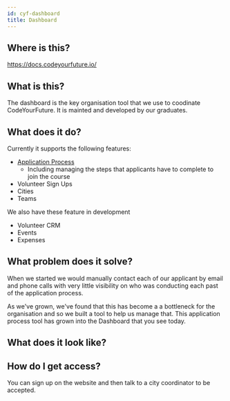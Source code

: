 ```yaml
---
id: cyf-dashboard
title: Dashboard
---
```


## Where is this?

https://docs.codeyourfuture.io/

## What is this?

The dashboard is the key organisation tool that we use to coodinate CodeYourFuture. It is mainted and developed by our graduates.

## What does it do?

Currently it supports the following features:

- [Application Process](volunteers/application-process.md)
  - Including managing the steps that applicants have to complete to join the course
- Volunteer Sign Ups
- Cities
- Teams

We also have these feature in development

- Volunteer CRM
- Events
- Expenses

## What problem does it solve?

When we started we would manually contact each of our applicant by email and phone calls with very little visibility on who was conducting each past of the application process.

As we've grown, we've found that this has become a a bottleneck for the organisation and so we built a tool to help us manage that. This application process tool has grown into the Dashboard that you see today.

## What does it look like?

## How do I get access?

You can sign up on the website and then talk to a city coordinator to be accepted.
